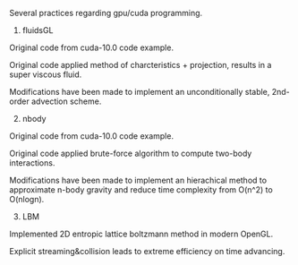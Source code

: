 Several practices regarding gpu/cuda programming.

1. fluidsGL

Original code from cuda-10.0 code example. 

Original code applied method of charcteristics + projection, results in a super viscous fluid.

Modifications have been made to implement an unconditionally stable, 2nd-order advection scheme.

2. nbody

Original code from cuda-10.0 code example. 

Original code applied brute-force algorithm to compute two-body interactions.

Modifications have been made to implement an hierachical method to approximate n-body gravity and reduce time complexity from O(n^2) to O(nlogn).

3. LBM

Implemented 2D entropic lattice boltzmann method in modern OpenGL.

Explicit streaming&collision leads to extreme efficiency on time advancing.
